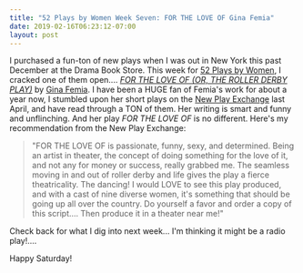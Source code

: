 ```yaml
---
title: "52 Plays by Women Week Seven: FOR THE LOVE OF Gina Femia"
date: 2019-02-16T06:23:12-07:00
layout: post
---
```


I purchased a fun-ton of new plays when I was out in New York this past December at the Drama Book Store. This week for [52 Plays by Women](https://twitter.com/52playsbywomen), I cracked one of them open.... [*FOR THE LOVE OF (OR, THE ROLLER DERBY PLAY)*](https://www.originalworksonline.com/ForTheLoveOf) by [Gina Femia](https://newplayexchange.org/users/3221/gina-femia). I have been a HUGE fan of Femia's work for about a year now, I stumbled upon her short plays on the [New Play Exchange](https://newplayexchange.org/dashboard) last April, and have read through a TON of them. Her writing is smart and funny and unflinching. And her play *FOR THE LOVE OF* is no different. Here's my recommendation from the New Play Exchange:

>"FOR THE LOVE OF is passionate, funny, sexy, and determined. Being an artist in theater, the concept of doing something for the love of it, and not any for money or success, really grabbed me. The seamless moving in and out of roller derby and life gives the play a fierce theatricality. The dancing! I would LOVE to see this play produced, and with a cast of nine diverse women, it's something that should be going up all over the country. Do yourself a favor and order a copy of this script.... Then produce it in a theater near me!"

Check back for what I dig into next week... I'm thinking it might be a radio play!....

Happy Saturday!
